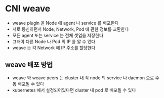 # CNI weave

* weave plugin 을 Node 에 agent 나 service 를 배포한다
* 서로 통신하면서 Node, Network, Pod 에 관한 정보를 교환한다
* 모든 agent 또는 service 는 전체 셋업을 저장한다 
* 그래야 다른 Node 나 Pod 의 IP 를 알 수 있다
* weave 는 각 Network 에 IP 주소를 할당한다

## weave 배포 방법

* weave 와 weave peers 는 cluster 내 각 node 의 service 나 daemon 으로 수동 배포될 수 있다
* kubernetes 에서 설정되어있다면 cluster 내 pod 로 배포될 수 있다
